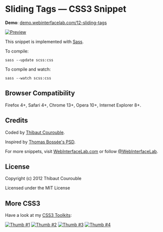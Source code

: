 # Sliding Tags — CSS3 Snippet

**Demo**: [demo.webinterfacelab.com/12-sliding-tags](http://demo.webinterfacelab.com/12-sliding-tags/)

[![Preview](http://www.webinterfacelab.com/snippets/sliding-tags/preview.png)](http://www.webinterfacelab.com/snippets/sliding-tags)

This snippet is implemented with [Sass](https://github.com/nex3/sass).

To compile:

`sass --update scss:css`

To compile and watch:

`sass --watch scss:css`

## Browser Compatibility

Firefox 4+, Safari 4+, Chrome 13+, Opera 10+, Internet Explorer 8+.

## Credits

Coded by [Thibaut Courouble](http://thibaut.me).

Inspired by [Thomas Bossée's PSD](http://365psd.com/day/2-213/).

For more snippets, visit [WebInterfaceLab.com](http://www.webinterfacelab.com) or follow [@WebInterfaceLab](http://twitter.com/WebInterfaceLab).

## License

Copyright (c) 2012 Thibaut Courouble

Licensed under the MIT License

## More CSS3

Have a look at my [CSS3 Toolkits](http://www.webinterfacelab.com/css3-web-interface-toolkits):

[![Thumb #1](http://cdn.webinterfacelab.com/elegant/thumb-180-1.png)](http://www.webinterfacelab.com/css3-web-interface-toolkits/elegant) [![Thumb #2](http://cdn.webinterfacelab.com/simple/thumb-180-1.png)](http://www.webinterfacelab.com/css3-web-interface-toolkits/simple) [![Thumb #3](http://cdn.webinterfacelab.com/elegant/thumb-180-2.png)](http://www.webinterfacelab.com/css3-web-interface-toolkits/elegant) [![Thumb #4](http://cdn.webinterfacelab.com/simple/thumb-180-2.png)](http://www.webinterfacelab.com/css3-web-interface-toolkits/simple)
